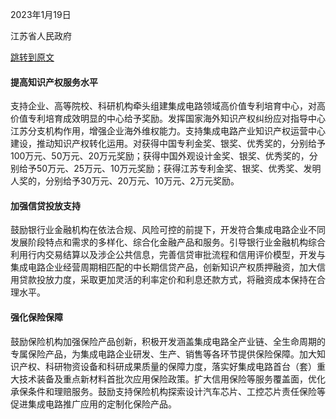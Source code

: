 2023年1月19日

江苏省人民政府

[跳转到原文](https://www.jiangsu.gov.cn/art/2023/1/24/art_46143_10733204.html)

#### 提高知识产权服务水平

支持企业、高等院校、科研机构牵头组建集成电路领域高价值专利培育中心，对高价值专利培育成效明显的中心给予奖励。发挥国家海外知识产权纠纷应对指导中心江苏分支机构作用，增强企业海外维权能力。支持集成电路产业知识产权运营中心建设，推动知识产权转化运用。对获得中国专利金奖、银奖、优秀奖的，分别给予100万元、50万元、20万元奖励；获得中国外观设计金奖、银奖、优秀奖的，分别给予50万元、25万元、10万元奖励；获得江苏专利金奖、银奖、优秀奖、发明人奖的，分别给予30万元、20万元、10万元、2万元奖励。

#### 加强信贷投放支持

鼓励银行业金融机构在依法合规、风险可控的前提下，开发符合集成电路企业不同发展阶段特点和需求的多样化、综合化金融产品和服务。引导银行业金融机构综合利用行内交易结算以及涉企公共信息，完善信贷审批流程和信用评价模型，开发与集成电路企业经营周期相匹配的中长期信贷产品，创新知识产权质押融资，加大信用贷款投放力度，采取更加灵活的利率定价和利息还款方式，将融资成本保持在合理水平。

#### 强化保险保障

鼓励保险机构加强保险产品创新，积极开发涵盖集成电路全产业链、全生命周期的专属保险产品，为集成电路企业研发、生产、销售等各环节提供保险保障。加大知识产权、科研物资设备和科研成果质量的保障力度，落实好集成电路首台（套）重大技术装备及重点新材料首批次应用保险政策。扩大信用保险等服务覆盖面，优化承保条件和理赔服务。鼓励支持保险机构探索设计汽车芯片、工控芯片责任保险等促进集成电路推广应用的定制化保险产品。